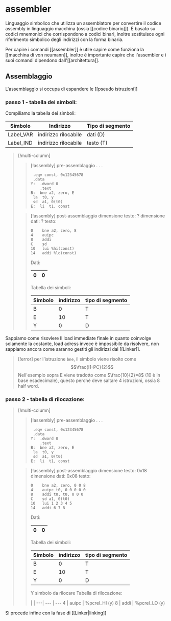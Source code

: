 # assembler
Linguaggio simbolico che utilizza un assemblatore per convertire il codice assembly in linguaggio macchina (ossia [[codice binario]]). È basato su codici mnemonici che corrispondono a codici binari, inoltre sostituisce ogni riferimento simbolico degli indirizzi con la forma binaria.

Per capire i comandi [[assembler]] è utile capire come funziona la [[macchina di von neumann]], inoltre è importante capire che l'assembler e i suoi comandi dipendono dall'[[architettura]].


## Assemblaggio
L'assemblaggio si occupa di espandere le [[pseudo istruzioni]]

### passo 1 - tabella dei simboli:
Compiliamo la tabella dei simboli:

Simbolo | Indirizzo | Tipo di segmento
 --- | --- | ---
 Label_VAR | indirizzo rilocabile | dati (D)
 Label_IND  | indirizzo rilocabile | testo (T)


>[!multi-column]
>
>>[!assembly] pre-assemblaggio
>>.
>>.
>>.
>>```armasm
>>	.eqv const, 0x12345678
>>	.data
>>Y:  .dword 0
>>     .text
>>B:  bne a2, zero, E
>>	la  t0, y
>>	sd  a1, 0(t0)
>>E:  li  t1, const
>>```
>
>>[!assembly] post-assemblaggio
>>dimensione testo: ?
>>dimensione dati: ?
>>testo:
>>```armasm
>>0    bne a2, zero, 8
>>4    auipc
>>8    addi
>>C    sd
>>10   lui %hi(const)
>>14   addi %lo(const)
>>```
>>
>>Dati:
>>
>>0 | 0
>>---|---
>>Tabella dei simboli:
>>
>>Simbolo | indirizzo | tipo di segmento
>>--- | --- | ---
>>B | 0 | T
>>E | 10 | T
>>Y | 0 | D
>

Sappiamo come risovlere Il load immediate finale in quanto coinvolge solamente la costante, load adress invece è impossibile da risolvere, non sappiamo ancora come saranno gestiti gli indirizzi dal [[Linker]].

>[!error]
>per l'istruzione `bne`, il simbolo viene risolto come 
>$$\frac{l1-PC}{2}$$
>Nell'esempio sopra E viene tradotto come $\frac{10}{2}=8$ (10 è in base esadecimale), questo perchè deve saltare 4 istruzioni, ossia 8 half word.

### passo 2 - tabella di rilocazione:


>[!multi-column]
>
>>[!assembly] pre-assemblaggio
>>.
>>.
>>.
>>```armasm
>>	.eqv const, 0x12345678
>>	.data
>>Y:  .dword 0
>>     .text
>>B:  bne a2, zero, E
>>	la  t0, y
>>	sd  a1, 0(t0)
>>E:  li  t1, const
>>```
>
>>[!assembly] post-assemblaggio
>>dimensione testo: 0x18
>>dimensione dati: 0x08
>>testo:
>>```armasm
>>0    bne a2, zero, 0 0 8
>>4    auipc t0, 0 0 0 0 0
>>8    addi t0, t0, 0 0 0
>>C    sd a1, 0(t0)
>>10   lui 1 2 3 4 5
>>14   addi 6 7 8
>>```
>>
>>Dati:
>>
>>0 | 0
>>---|---
>>Tabella dei simboli:
>>
>>Simbolo | indirizzo | tipo di segmento
>>--- | --- | ---
>>B | 0 | T
>>E | 10 | T
>>Y | 0 | D
>>
>>Y simbolo da rilocare
>>Tabella di rilocazione:
>>
>>|  | 
>> ---| --- | ---
>>4 | auipc | %pcrel_HI (y)
>>8 | addi | %pcrel_LO (y)

Si procede infine con la fase di [[Linker|linking]]
